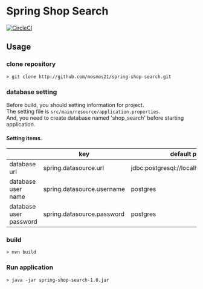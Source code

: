 Spring Shop Search
====

[![CircleCI](https://circleci.com/gh/mosmos21/spring-shop-search/tree/master.svg?style=svg)](https://circleci.com/gh/mosmos21/spring-shop-search/tree/master)

## Usage

### clone repository
```
> git clone http://github.com/mosmos21/spring-shop-search.git
```

### database setting  

Before build, you should setting information for project.  
The setting file is `src/main/resource/application.properties`.  
And, you need to create database named 'shop_search' before starting application.

#### Setting items.  

  | | key | default parameter |
  |---|---|---|
  | database url | spring.datasource.url | jdbc:postgresql://localhost:5432/shop_search |
  | database user name | spring.datasource.username | postgres |
  | database user password | spring.datasource.password | postgres |
  
 ### build
 ```
 > mvn build
 ```
 
 ### Run application
 ```
 > java -jar spring-shop-search-1.0.jar
 ```